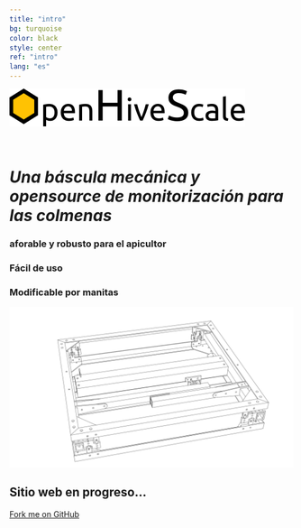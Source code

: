 ```yaml
---
title: "intro"
bg: turquoise
color: black
style: center
ref: "intro"
lang: "es"
---
```

![logo](img/logo.png)

<br />

# *Una báscula mecánica y opensource de monitorización para las colmenas*

### aforable y robusto para el apicultor

### Fácil de uso

### Modificable por manitas

![wireframe](img/4.7_freestyle_render_transparent.png)

## Sitio web en progreso...

<span id="forkongithub">
  <a href="{{ site.source_link }}" class="bg-blue">
    Fork me on GitHub
  </a>
</span>
